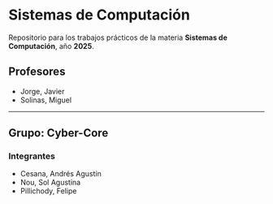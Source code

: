 # Sistemas de Computación  
Repositorio para los trabajos prácticos de la materia **Sistemas de Computación**, año **2025**.  

## Profesores  
- Jorge, Javier 
- Solinas, Miguel

---

## Grupo: Cyber-Core  

### Integrantes  
- Cesana, Andrés Agustín
- Nou, Sol Agustina
- Pillichody, Felipe
